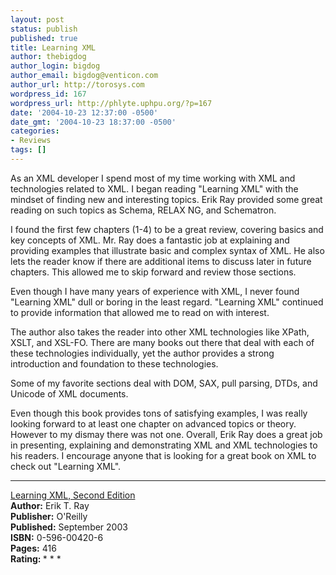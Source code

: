 ```yaml
---
layout: post
status: publish
published: true
title: Learning XML
author: thebigdog
author_login: bigdog
author_email: bigdog@venticon.com
author_url: http://torosys.com
wordpress_id: 167
wordpress_url: http://phlyte.uphpu.org/?p=167
date: '2004-10-23 12:37:00 -0500'
date_gmt: '2004-10-23 18:37:00 -0500'
categories:
- Reviews
tags: []
---
```

<p>As an XML developer I spend most of my time working with XML and technologies related to XML. I began reading "Learning XML" with the mindset of finding new and interesting topics. Erik Ray provided some great reading on such topics as Schema, RELAX NG, and Schematron.</p>
<p>I found the first few chapters (1-4) to be a great review, covering basics and key concepts of XML. Mr. Ray does a fantastic job at explaining and providing examples that illustrate basic and complex syntax of XML. He also lets the reader know if there are additional items to discuss later in future chapters. This allowed me to skip forward and review those sections.</p>
<p>Even though I have many years of experience with XML, I never found "Learning XML" dull or boring in the least regard. "Learning XML" continued to provide information that allowed me to read on with interest.</p>
<p>The author also takes the reader into other XML technologies like XPath, XSLT, and XSL-FO. There are many books out there that deal with each of these technologies individually, yet the author provides a strong introduction and foundation to these technologies.</p>
<p>Some of my favorite sections deal with DOM, SAX, pull parsing, DTDs, and Unicode of XML documents.</p>
<p>Even though this book provides tons of satisfying examples, I was really looking forward to at least one chapter on advanced topics or theory. However to my dismay there was not one. Overall, Erik Ray does a great job in presenting, explaining and demonstrating XML and XML technologies to his readers. I encourage anyone that is looking for a great book on XML to check out "Learning XML".</p>
<p>
<hr /><a href="http://www.oreilly.com/catalog/learnxml2/index.html">Learning XML, Second Edition</a><br /><b>Author:</b> Erik T. Ray<br /><b>Publisher:</b> O'Reilly<br /><b>Published:</b> September 2003<br /><b>ISBN:</b> 0-596-00420-6<br /><b>Pages:</b> 416<br /><b>Rating: </b> * * *</p>
